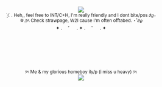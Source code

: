 <br />
<div align="center">
  <img src="https://media.discordapp.net/attachments/1321638908370485258/1355254916989452319/Untitled62_20250328195852.png?ex=6811ca3f&is=681078bf&hm=26faecffd26e7ec3256ebb8251e2ed6751bcc8006f2a86e7551a74f4e493284e&=&format=webp&quality=lossless">
</div>
<div align="center">
<sub> ࣪ ִֶָ☾. Heh,, feel free to INT/C+H, I'm really friendly and I dont bite/pos 𝜗𝜚⋆ </sub>
<br />
<sub> ☆౨ৎ Check strawpage, W2I cause I'm often offtabed. ⋆˚𝜗𝜚</sub>
<br />
<sub> ✦ . 　⁺ 　 . ✦ . 　⁺ 　 . ✦</sub>
</div> 
<br />
<br />
<br />
<br />
<br />
<br />
<div align="center">
<sup> ୨ৎ Me & my glorious homeboy ily/p (i miss u heavy) ୨ৎ</sup>
</div>
<div align="center">
  <img src="https://media.discordapp.net/attachments/1321638908370485258/1355258668769345687/rsz_3obraz_2025-03-28_200719291.png?ex=6811cdbe&is=68107c3e&hm=00e55bd15f606e63afceb0903251afb291c4250019e1beb8ac048ddb60b1ea6e&=&format=webp&quality=lossless">
</div>
